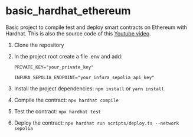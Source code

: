 # basic_hardhat_ethereum
Basic project to compile test and deploy smart contracts on Ethereum with Hardhat. This is also the source code of this [Youtube video](https://www.youtube.com/watch?v=gCFqxdOliTQ).

1. Clone the repository
2. In the project root create a file .env and add:
   
    `PRIVATE_KEY="your_private_key"`
   
    `INFURA_SEPOLIA_ENDPOINT="your_infura_sepolia_api_key"`
4.  Install the project dependencies: `npm install` or `yarn install`
5.  Compile the contract: `npx hardhat compile`
6.  Test the contract: `npx hardhat test`
7.  Deploy the contract: `npx hardhat run scripts/deploy.ts --network sepolia`
